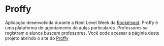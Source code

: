 # Proffy

Aplicação desenvolvida durante a Next Level Week da [Rocketseat](https://rocketseat.com.br/). Proffy é uma plataforma de agentamento de aulas particulares. Professores se registram e alunos buscam professores. Você pode acessar a páginia deste projeto abrindo o site do [Proffy](https://thalesmacena.github.io/next-level-week-proffy/)
